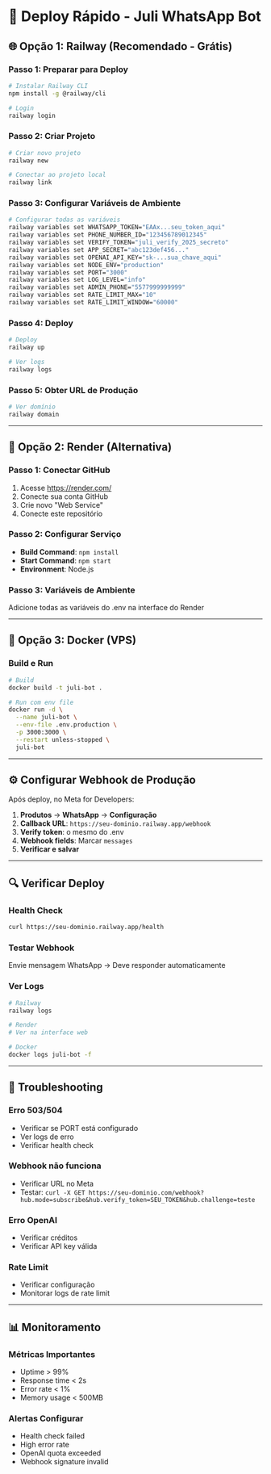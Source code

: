 # 🚀 Deploy Rápido - Juli WhatsApp Bot

## 🌐 Opção 1: Railway (Recomendado - Grátis)

### Passo 1: Preparar para Deploy
```bash
# Instalar Railway CLI
npm install -g @railway/cli

# Login
railway login
```

### Passo 2: Criar Projeto
```bash
# Criar novo projeto
railway new

# Conectar ao projeto local
railway link
```

### Passo 3: Configurar Variáveis de Ambiente
```bash
# Configurar todas as variáveis
railway variables set WHATSAPP_TOKEN="EAAx...seu_token_aqui"
railway variables set PHONE_NUMBER_ID="123456789012345"
railway variables set VERIFY_TOKEN="juli_verify_2025_secreto"
railway variables set APP_SECRET="abc123def456..."
railway variables set OPENAI_API_KEY="sk-...sua_chave_aqui"
railway variables set NODE_ENV="production"
railway variables set PORT="3000"
railway variables set LOG_LEVEL="info"
railway variables set ADMIN_PHONE="5577999999999"
railway variables set RATE_LIMIT_MAX="10"
railway variables set RATE_LIMIT_WINDOW="60000"
```

### Passo 4: Deploy
```bash
# Deploy
railway up

# Ver logs
railway logs
```

### Passo 5: Obter URL de Produção
```bash
# Ver domínio
railway domain
```

---

## 🌟 Opção 2: Render (Alternativa)

### Passo 1: Conectar GitHub
1. Acesse https://render.com/
2. Conecte sua conta GitHub
3. Crie novo "Web Service"
4. Conecte este repositório

### Passo 2: Configurar Serviço
- **Build Command**: `npm install`
- **Start Command**: `npm start`
- **Environment**: Node.js

### Passo 3: Variáveis de Ambiente
Adicione todas as variáveis do .env na interface do Render

---

## 🐳 Opção 3: Docker (VPS)

### Build e Run
```bash
# Build
docker build -t juli-bot .

# Run com env file
docker run -d \
  --name juli-bot \
  --env-file .env.production \
  -p 3000:3000 \
  --restart unless-stopped \
  juli-bot
```

---

## ⚙️ Configurar Webhook de Produção

Após deploy, no Meta for Developers:

1. **Produtos** → **WhatsApp** → **Configuração**
2. **Callback URL**: `https://seu-dominio.railway.app/webhook`
3. **Verify token**: o mesmo do .env
4. **Webhook fields**: Marcar `messages`
5. **Verificar e salvar**

---

## 🔍 Verificar Deploy

### Health Check
```bash
curl https://seu-dominio.railway.app/health
```

### Testar Webhook
Envie mensagem WhatsApp → Deve responder automaticamente

### Ver Logs
```bash
# Railway
railway logs

# Render
# Ver na interface web

# Docker
docker logs juli-bot -f
```

---

## 🚨 Troubleshooting

### Erro 503/504
- Verificar se PORT está configurado
- Ver logs de erro
- Verificar health check

### Webhook não funciona
- Verificar URL no Meta
- Testar: `curl -X GET https://seu-dominio.com/webhook?hub.mode=subscribe&hub.verify_token=SEU_TOKEN&hub.challenge=teste`

### Erro OpenAI
- Verificar créditos
- Verificar API key válida

### Rate Limit
- Verificar configuração
- Monitorar logs de rate limit

---

## 📊 Monitoramento

### Métricas Importantes
- Uptime > 99%
- Response time < 2s
- Error rate < 1%
- Memory usage < 500MB

### Alertas Configurar
- Health check failed
- High error rate
- OpenAI quota exceeded
- Webhook signature invalid
